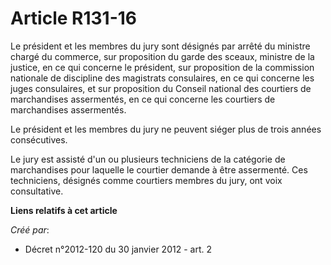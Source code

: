 # Article R131-16

Le président et les membres du jury sont désignés par arrêté du ministre chargé du commerce, sur proposition du garde des
sceaux, ministre de la justice, en ce qui concerne le président, sur proposition de la commission nationale de discipline des
magistrats consulaires, en ce qui concerne les juges consulaires, et sur proposition du Conseil national des courtiers de
marchandises assermentés, en ce qui concerne les courtiers de marchandises assermentés. 

Le président et les membres du jury ne peuvent siéger plus de trois années consécutives. 

Le jury est assisté d'un ou plusieurs techniciens de la catégorie de marchandises pour laquelle le courtier demande à être
assermenté. Ces techniciens, désignés comme courtiers membres du jury, ont voix consultative.

**Liens relatifs à cet article**

_Créé par_:

  - Décret n°2012-120 du 30 janvier 2012 - art. 2
